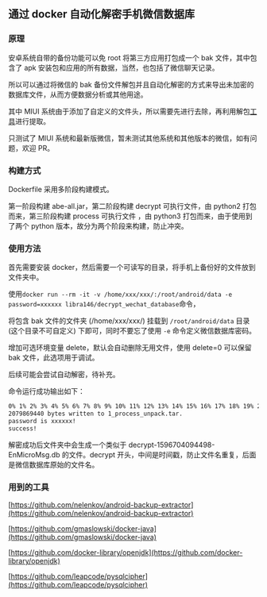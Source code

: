 ## 通过 docker 自动化解密手机微信数据库

### 原理

安卓系统自带的备份功能可以免 root 将第三方应用打包成一个 bak 文件，其中包含了 apk 安装包和应用的所有数据，当然，也包括了微信聊天记录。

所以可以通过将微信的 bak 备份文件解包并且自动化解密的方式来导出未加密的数据库文件，从而方便数据分析或其他用途。

其中 MIUI 系统由于添加了自定义的文件头，所以需要先进行去除，再利用解包[工具](https://github.com/nelenkov/android-backup-extractor)进行提取。

只测试了 MIUI 系统和最新版微信，暂未测试其他系统和其他版本的微信，如有问题，欢迎 PR。

### 构建方式

Dockerfile 采用多阶段构建模式。

第一阶段构建 abe-all.jar，第二阶段构建 decrypt 可执行文件，由 python2 打包而来，第三阶段构建 process 可执行文件
，由 python3 打包而来，由于使用到了两个 python 版本，故分为两个阶段来构建，防止冲突。

### 使用方法

首先需要安装 docker，然后需要一个可读写的目录，将手机上备份好的文件放到文件夹中。

使用`docker run --rm -it -v /home/xxx/xxx/:/root/android/data -e password=xxxxxx libra146/decrypt_wechat_database`命令，

将包含 bak 文件的文件夹 (/home/xxx/xxx/) 挂载到 `/root/android/data` 目录 (这个目录不可自定义) 下即可，同时不要忘了使用 `-e` 命令定义微信数据库密码。

增加可选环境变量 delete，默认会自动删除无用文件，使用 delete=0 可以保留 bak 文件，此选项用于调试。

后续可能会尝试自动解密，待补充。

命令运行成功输出如下：

```bash
0% 1% 2% 3% 4% 5% 6% 7% 8% 9% 10% 11% 12% 13% 14% 15% 16% 17% 18% 19% 20% 21% 22% 23% 24% 25% 26% 27% 28% 29% 30% 31% 32% 33% 34% 35% 36% 37% 38% 39% 40% 41% 42% 43% 44% 45% 46% 47% 48% 49% 50% 51% 52% 53% 54% 55% 56% 57% 58% 59% 60% 61% 62% 63% 64% 65% 66% 67% 68% 69% 70% 71% 72% 73% 74% 75% 76% 77% 78% 79% 80% 81% 82% 83% 84% 85% 86% 87% 88% 89% 90% 91% 92% 93% 94% 95% 96% 97% 98% 99% 100% 
2079869440 bytes written to 1_process_unpack.tar.
password is xxxxxx!
success!
```

解密成功后文件夹中会生成一个类似于 decrypt-1596704094498-EnMicroMsg.db 的文件。decrypt 开头，中间是时间戳，防止文件名重复，后面是微信数据库原始的文件名。

### 用到的工具

[https://github.com/nelenkov/android-backup-extractor](https://github.com/nelenkov/android-backup-extractor)

[https://github.com/gmaslowski/docker-java](https://github.com/gmaslowski/docker-java)

[https://github.com/docker-library/openjdk](https://github.com/docker-library/openjdk)

[https://github.com/leapcode/pysqlcipher](https://github.com/leapcode/pysqlcipher)